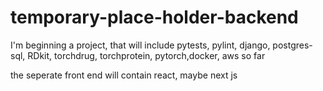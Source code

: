 # temporary-place-holder-backend

I'm beginning a project, that will include pytests, pylint, django, postgres-sql, RDkit, torchdrug, torchprotein, pytorch,docker, aws so far

the seperate front end will contain react, maybe next js
